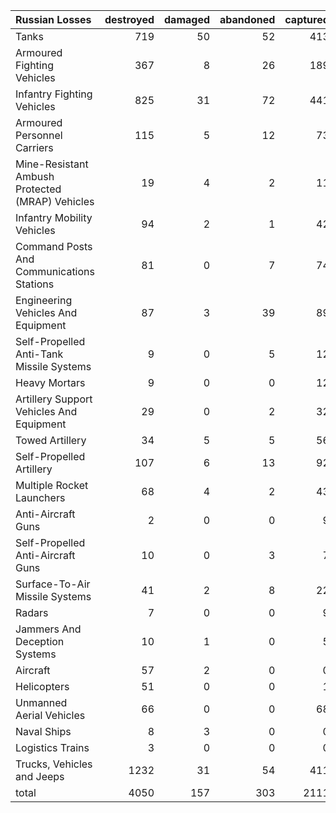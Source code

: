| Russian Losses                                   |   destroyed |   damaged |   abandoned |   captured |   total |
|:-------------------------------------------------|------------:|----------:|------------:|-----------:|--------:|
| Tanks                                            |         719 |        50 |          52 |        413 |    1234 |
| Armoured Fighting Vehicles                       |         367 |         8 |          26 |        189 |     590 |
| Infantry Fighting Vehicles                       |         825 |        31 |          72 |        441 |    1369 |
| Armoured Personnel Carriers                      |         115 |         5 |          12 |         73 |     205 |
| Mine-Resistant Ambush Protected  (MRAP) Vehicles |          19 |         4 |           2 |         11 |      36 |
| Infantry Mobility Vehicles                       |          94 |         2 |           1 |         42 |     139 |
| Command Posts And Communications Stations        |          81 |         0 |           7 |         74 |     162 |
| Engineering Vehicles And Equipment               |          87 |         3 |          39 |         89 |     218 |
| Self-Propelled Anti-Tank Missile Systems         |           9 |         0 |           5 |         12 |      26 |
| Heavy Mortars                                    |           9 |         0 |           0 |         12 |      21 |
| Artillery Support Vehicles And Equipment         |          29 |         0 |           2 |         32 |      63 |
| Towed Artillery                                  |          34 |         5 |           5 |         56 |     100 |
| Self-Propelled Artillery                         |         107 |         6 |          13 |         92 |     218 |
| Multiple Rocket Launchers                        |          68 |         4 |           2 |         43 |     117 |
| Anti-Aircraft Guns                               |           2 |         0 |           0 |          9 |      11 |
| Self-Propelled Anti-Aircraft Guns                |          10 |         0 |           3 |          7 |      20 |
| Surface-To-Air Missile Systems                   |          41 |         2 |           8 |         22 |      73 |
| Radars                                           |           7 |         0 |           0 |          9 |      16 |
| Jammers And Deception Systems                    |          10 |         1 |           0 |          5 |      16 |
| Aircraft                                         |          57 |         2 |           0 |          0 |      59 |
| Helicopters                                      |          51 |         0 |           0 |          1 |      52 |
| Unmanned Aerial Vehicles                         |          66 |         0 |           0 |         68 |     134 |
| Naval Ships                                      |           8 |         3 |           0 |          0 |      11 |
| Logistics Trains                                 |           3 |         0 |           0 |          0 |       3 |
| Trucks, Vehicles and Jeeps                       |        1232 |        31 |          54 |        411 |    1728 |
| total                                            |        4050 |       157 |         303 |       2111 |    6621 |